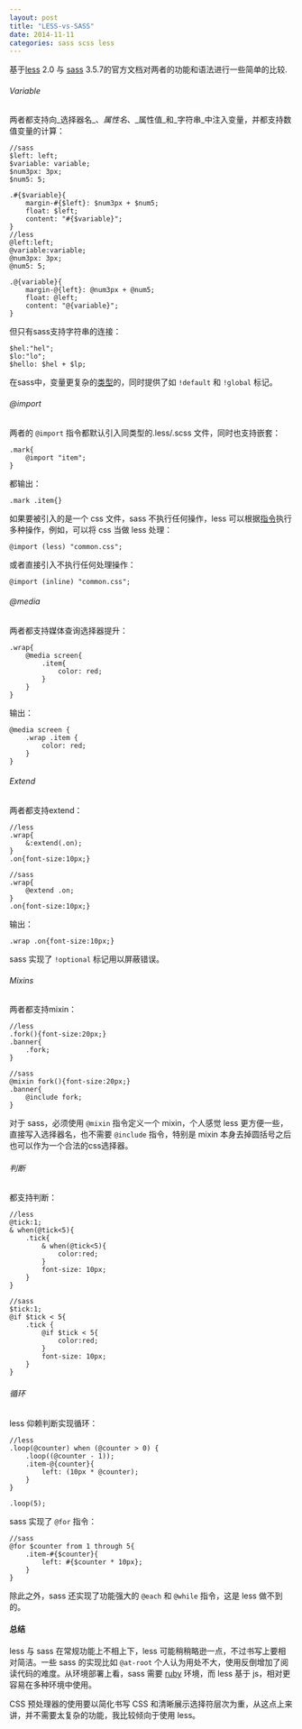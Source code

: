```yaml
---
layout: post
title: "LESS-vs-SASS"
date: 2014-11-11
categories: sass scss less
---
```


基于[less](http://lesscss.org/) 2.0 与 [sass](http://sass-lang.com/) 3.5.7的官方文档对两者的功能和语法进行一些简单的比较.

###### Variable

两者都支持向_选择器名_、_属性名_、_属性值_和_字符串_中注入变量，并都支持数值变量的计算：

    
    //sass
    $left: left;
    $variable: variable;
    $num3px: 3px;
    $num5: 5;
    
    .#{$variable}{
        margin-#{$left}: $num3px + $num5;
        float: $left;
        content: "#{$variable}";
    }
    //less
    @left:left;
    @variable:variable;
    @num3px: 3px;
    @num5: 5;
    
    .@{variable}{
        margin-@{left}: @num3px + @num5;
        float: @left;
        content: "@{variable}";
    }

但只有sass支持字符串的连接：

    
    $hel:"hel";
    $lo:"lo";
    $hello: $hel + $lp;

在sass中，变量更复杂的[类型](http://sass-lang.com/documentation/file.SASS_REFERENCE.html#data_types)的，同时提供了如 `!default` 和 `!global` 标记。

###### @import

两者的 `@import` 指令都默认引入同类型的.less/.scss 文件，同时也支持嵌套：

    .mark{
        @import "item";
    }

都输出：

    
    .mark .item{}

如果要被引入的是一个 css 文件，sass 不执行任何操作，less 可以根据[指令](http://lesscss.org/features/#import-directives-feature-file-extensions)执行多种操作，例如，可以将 css 当做 less 处理：

    
    @import (less) "common.css";

或者直接引入不执行任何处理操作：

    
    @import (inline) "common.css";

###### @media

两者都支持媒体查询选择器提升：

    
    .wrap{
        @media screen{
            .item{
                color: red;
            }
        }
    }

输出：

    
    @media screen {
        .wrap .item {
            color: red;
        }
    }

###### Extend

两者都支持extend：

    
    //less
    .wrap{
        &:extend(.on);
    }
    .on{font-size:10px;}
    
    //sass
    .wrap{
        @extend .on;
    }
    .on{font-size:10px;}

输出：

    
    .wrap .on{font-size:10px;}


sass 实现了 `!optional` 标记用以屏蔽错误。

###### Mixins

两者都支持mixin：

    
    //less
    .fork(){font-size:20px;}
    .banner{
        .fork;
    }
    
    //sass
    @mixin fork(){font-size:20px;}
    .banner{
        @include fork;
    }

对于 sass，必须使用 `@mixin` 指令定义一个 mixin，个人感觉 less 更方便一些，直接写入选择器名，也不需要 `@include` 指令，特别是 mixin 本身去掉圆括号之后也可以作为一个合法的css选择器。


###### 判断

都支持判断：

    
    //less
    @tick:1;
    & when(@tick<5){
        .tick{
            & when(@tick<5){
                color:red;
            }
            font-size: 10px;
        }
    }
    
    //sass
    $tick:1;
    @if $tick < 5{
        .tick {
            @if $tick < 5{
                color:red;
            }
            font-size: 10px;
        }
    }

###### 循环

less 仰赖判断实现循环：

    //less
    .loop(@counter) when (@counter > 0) {
        .loop((@counter - 1));
        .item-@{counter}{
            left: (10px * @counter);
        }
    }
    
    .loop(5);

sass 实现了 `@for` 指令：

    
    //sass
    @for $counter from 1 through 5{
        .item-#{$counter}{
            left: #{$counter * 10px};
        }
    }

除此之外，sass 还实现了功能强大的 `@each` 和 `@while` 指令，这是 less 做不到的。

#### 总结

less 与 sass 在常规功能上不相上下，less 可能稍稍略逊一点，不过书写上要相对简洁。一些 sass 的实现比如 `@at-root` 个人认为用处不大，使用反倒增加了阅读代码的难度。从环境部署上看，sass 需要 [ruby](https://www.ruby-lang.org/zh_cn/) 环境，而 less 基于 js，相对更容易在多种环境中使用。

CSS 预处理器的使用要以简化书写 CSS 和清晰展示选择符层次为重，从这点上来讲，并不需要太复杂的功能，我比较倾向于使用 less。
